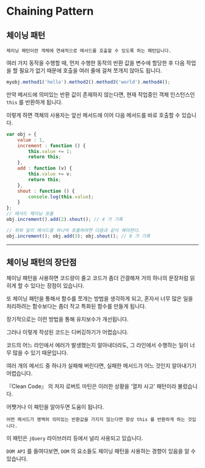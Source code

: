 Chaining Pattern
===
체이닝 패턴
---
`체이닝 패턴이란 객체에 연쇄적으로 메서드를 호출할 수 있도록 하는 패턴입니다.`

여러 가지 동작을 수행할 때, 먼저 수행한 동작의 반환 값을 변수에 할당한 후 다음 작업을 할 필요가 없기 때문에 호출을 여러 줄에 걸쳐 쪼개지 않아도 됩니다.

```javascript
myobj.method1('hello').method2().method3('world').method4();
```

만약 메서드에 의미있는 반환 값이 존재하지 않는다면, 현재 작업중인 객체 인스턴스인 `this` 를 반환하게 됩니다.

이렇게 하면 객체의 사용자는 앞선 메서드에 이어 다음 메서드를 바로 호출할 수 있습니다.

```javascript
var obj = { 
    value : 1, 
    increment : function () { 
        this.value += 1; 
        return this; 
    }, 
    add : function (v) { 
        this.value += v; 
        return this; 
    },
    shout : function () { 
        console.log(this.value); 
    } 
}; 
// 메서드 체이닝 호출 
obj.increment().add(2).shout(); // 4 가 기록 

// 위와 달리 메서드를 하나씩 호출하려면 다음과 같이 해야한다. 
obj.increment(); obj.add(3); obj.shout(); // 8 가 기록
```
---
체이닝 패턴의 장단점
---
체이닝 패턴을 사용하면 코드량이 줄고 코드가 좀더 간결해져 거의 하나의 문장처럼 읽히게 할 수 있다는 장점이 있습니다.

또 체이닝 패턴을 통해서 함수를 쪼개는 방법을 생각하게 되고, 혼자서 너무 많은 일을 처리하려는 함수보다는 좀더 작고 특화된 함수를 만들게 됩니다.

장기적으로는 이런 방법을 통해 유지보수가 개선됩니다.

그러나 이렇게 작성된 코드는 디버깅하기가 어렵습니다.

코드의 어느 라인에서 에러가 발생했는지 알아내더라도, 그 라인에서 수행하는 일이 너무 많을 수 있기 때문입니다.

여러 개의 메서드 중 하나가 실패해 버린다면, 실패한 메서드가 어느 것인지 알아내기기 어렵습니다.

『Clean Code』 의 저자 로버트 마틴은 이러한 상황을 '열차 사고' 패턴이라 불렀습니다.

어쨋거나 이 패턴을 알아두면 도움이 됩니다.

`어떤 메서드가 명백히 의미있는 반환값을 가지지 않는다면 항상 this 를 반환하게 하는 것입니다.`

이 패턴은 `jQuery` 라이브러리 등에서 널리 사용되고 있습니다.

`DOM API` 를 들여다보면, `DOM` 의 요소들도 체이닝 패턴을 사용하는 경향이 있음을 알 수 있습니다.
